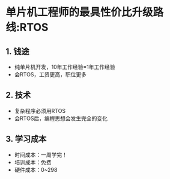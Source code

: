 # 单片机工程师的最具性价比升级路线:RTOS



## 1. 钱途

* 纯单片机开发，10年工作经验=1年工作经验
* 会RTOS，工资更高，职位更多



## 2. 技术

* 复杂程序必须用RTOS
* 会RTOS后，编程思想会发生完全的变化



## 3. 学习成本

* 时间成本：一周学完！
* 培训成本：免费
* 硬件成本：0~298